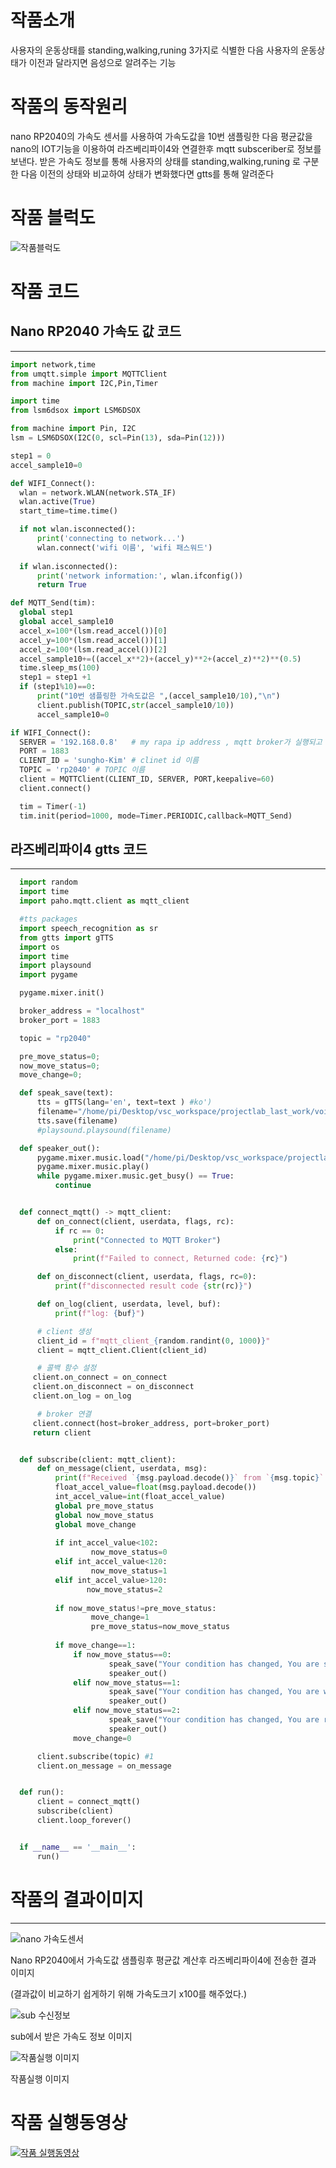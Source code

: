 # 작품소개
  사용자의 운동상태를 standing,walking,runing 3가지로 식별한 다음 사용자의 운동상태가 이전과 달라지면 음성으로 알려주는 기능 

# 작품의 동작원리
  nano RP2040의 가속도 센서를 사용하여 가속도값을 10번 샘플링한 다음 평균값을 nano의 IOT기능을 이용하여 라즈베리파이4와
  연결한후 mqtt subsceriber로 정보를 보낸다. 받은 가속도 정보를 통해 사용자의 상태를 standing,walking,runing 로 구분한 다음
  이전의 상태와 비교하여 상태가 변화했다면 gtts를 통해 알려준다

# 작품 블럭도
  ![작품블럭도](https://github.com/controlgit234/projectlab_234/blob/main/%EC%9E%91%ED%92%88%EB%B8%94%EB%9F%AD%EB%8F%842.PNG)
  
# 작품 코드
  ## Nano RP2040 가속도 값 코드
  ---
  ```python
import network,time
from umqtt.simple import MQTTClient 
from machine import I2C,Pin,Timer

import time
from lsm6dsox import LSM6DSOX

from machine import Pin, I2C
lsm = LSM6DSOX(I2C(0, scl=Pin(13), sda=Pin(12)))

step1 = 0
accel_sample10=0

def WIFI_Connect():
    wlan = network.WLAN(network.STA_IF) 
    wlan.active(True)                   
    start_time=time.time()              

    if not wlan.isconnected():
        print('connecting to network...')
        wlan.connect('wifi 이름', 'wifi 패스워드') 
        
    if wlan.isconnected():
        print('network information:', wlan.ifconfig())
        return True    

def MQTT_Send(tim):
    global step1
    global accel_sample10
    accel_x=100*(lsm.read_accel())[0]
    accel_y=100*(lsm.read_accel())[1]
    accel_z=100*(lsm.read_accel())[2]
    accel_sample10+=((accel_x**2)+(accel_y)**2+(accel_z)**2)**(0.5)
    time.sleep_ms(100)
    step1 = step1 +1
    if (step1%10)==0:
        print("10번 샘플링한 가속도값은 ",(accel_sample10/10),"\n")
        client.publish(TOPIC,str(accel_sample10/10))
        accel_sample10=0

if WIFI_Connect():
    SERVER = '192.168.0.8'   # my rapa ip address , mqtt broker가 실행되고 있음
    PORT = 1883
    CLIENT_ID = 'sungho-Kim' # clinet id 이름
    TOPIC = 'rp2040' # TOPIC 이름
    client = MQTTClient(CLIENT_ID, SERVER, PORT,keepalive=60)
    client.connect()

    tim = Timer(-1)
    tim.init(period=1000, mode=Timer.PERIODIC,callback=MQTT_Send)
   ```
   
## 라즈베리파이4 gtts 코드
---
```python
  import random
  import time
  import paho.mqtt.client as mqtt_client

  #tts packages
  import speech_recognition as sr 
  from gtts import gTTS 
  import os 
  import time 
  import playsound 
  import pygame

  pygame.mixer.init()

  broker_address = "localhost"
  broker_port = 1883

  topic = "rp2040"

  pre_move_status=0;
  now_move_status=0;
  move_change=0;

  def speak_save(text):
      tts = gTTS(lang='en', text=text ) #ko')
      filename="/home/pi/Desktop/vsc_workspace/projectlab_last_work/voice.mp3"#음성파일 경로
      tts.save(filename) 
      #playsound.playsound(filename) 

  def speaker_out():
      pygame.mixer.music.load("/home/pi/Desktop/vsc_workspace/projectlab_last_work/voice.mp3")#음성파일 경로
      pygame.mixer.music.play()
      while pygame.mixer.music.get_busy() == True:
          continue


  def connect_mqtt() -> mqtt_client:
      def on_connect(client, userdata, flags, rc):
          if rc == 0:
              print("Connected to MQTT Broker")
          else:
              print(f"Failed to connect, Returned code: {rc}")

      def on_disconnect(client, userdata, flags, rc=0):
          print(f"disconnected result code {str(rc)}")

      def on_log(client, userdata, level, buf):
          print(f"log: {buf}")

      # client 생성
      client_id = f"mqtt_client_{random.randint(0, 1000)}"
      client = mqtt_client.Client(client_id)

      # 콜백 함수 설정
     client.on_connect = on_connect
     client.on_disconnect = on_disconnect
     client.on_log = on_log

      # broker 연결
     client.connect(host=broker_address, port=broker_port)
     return client


  def subscribe(client: mqtt_client):
      def on_message(client, userdata, msg):
          print(f"Received `{msg.payload.decode()}` from `{msg.topic}` topic")
          float_accel_value=float(msg.payload.decode())
          int_accel_value=int(float_accel_value)
          global pre_move_status
          global now_move_status
          global move_change
            
          if int_accel_value<102:
                  now_move_status=0
          elif int_accel_value<120:
                  now_move_status=1
          elif int_accel_value>120:
                 now_move_status=2
            
          if now_move_status!=pre_move_status:
                  move_change=1
                  pre_move_status=now_move_status
                
          if move_change==1:
              if now_move_status==0:
                      speak_save("Your condition has changed, You are standing now.")
                      speaker_out()
              elif now_move_status==1:
                      speak_save("Your condition has changed, You are walking now.")
                      speaker_out()
              elif now_move_status==2:
                      speak_save("Your condition has changed, You are running now.")
                      speaker_out()
              move_change=0

      client.subscribe(topic) #1
      client.on_message = on_message


  def run():
      client = connect_mqtt()
      subscribe(client)
      client.loop_forever()


  if __name__ == '__main__':
      run()
```

# 작품의 결과이미지
---
  ![nano 가속도센서](https://github.com/controlgit234/projectlab_234/blob/main/%EA%B0%80%EC%86%8D%EB%8F%84%EC%84%BC%EC%84%9C%20%ED%8F%89%EA%B7%A0%EA%B0%92%20%EA%B2%B0%EA%B3%BC%EC%9D%B4%EB%AF%B8%EC%A7%80.PNG)
  
  Nano RP2040에서 가속도값 샘플링후 평균값 계산후 라즈베리파이4에 전송한 결과 이미지 
  
  (결과값이 비교하기 쉽게하기 위해 가속도크기 x100를 해주었다.)
  
  
  ![sub 수신정보](https://github.com/controlgit234/projectlab_234/blob/main/sub%20%EC%97%90%EC%84%9C%20%EB%B0%9B%EC%9D%80%20%EA%B0%80%EC%86%8D%EB%8F%84%EC%A0%95%EB%B3%B4.PNG)
  
  sub에서 받은 가속도 정보 이미지
  
  
  ![작품실행 이미지](https://github.com/controlgit234/projectlab_234/blob/main/%ED%94%84%EB%9E%A9_%EC%9E%91%ED%92%88%EC%8B%A4%ED%96%89%EC%9D%B4%EB%AF%B8%EC%A7%80.png)
  
  작품실행 이미지
  
# 작품 실행동영상
[![작품 실행동영상](https://youtu.be/WObF141nLoM/0.jpg)](https://youtu.be/WObF141nLoM)
